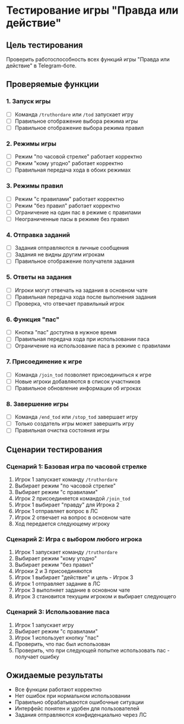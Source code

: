 # Тестирование игры "Правда или действие"

## Цель тестирования
Проверить работоспособность всех функций игры "Правда или действие" в Telegram-боте.

## Проверяемые функции

### 1. Запуск игры
- [ ] Команда `/truthordare` или `/tod` запускает игру
- [ ] Правильное отображение выбора режима игры
- [ ] Правильное отображение выбора режима правил

### 2. Режимы игры
- [ ] Режим "по часовой стрелке" работает корректно
- [ ] Режим "кому угодно" работает корректно
- [ ] Правильная передача хода в обоих режимах

### 3. Режимы правил
- [ ] Режим "с правилами" работает корректно
- [ ] Режим "без правил" работает корректно
- [ ] Ограничение на один пас в режиме с правилами
- [ ] Неограниченные пасы в режиме без правил

### 4. Отправка заданий
- [ ] Задания отправляются в личные сообщения
- [ ] Задания не видны другим игрокам
- [ ] Правильное отображение получателя задания

### 5. Ответы на задания
- [ ] Игроки могут отвечать на задания в основном чате
- [ ] Правильная передача хода после выполнения задания
- [ ] Проверка, что отвечает правильный игрок

### 6. Функция "пас"
- [ ] Кнопка "пас" доступна в нужное время
- [ ] Правильная передача хода при использовании паса
- [ ] Ограничение на использование паса в режиме с правилами

### 7. Присоединение к игре
- [ ] Команда `/join_tod` позволяет присоединиться к игре
- [ ] Новые игроки добавляются в список участников
- [ ] Правильное обновление информации об игроках

### 8. Завершение игры
- [ ] Команда `/end_tod` или `/stop_tod` завершает игру
- [ ] Только создатель игры может завершить игру
- [ ] Правильная очистка состояния игры

## Сценарии тестирования

### Сценарий 1: Базовая игра по часовой стрелке
1. Игрок 1 запускает команду `/truthordare`
2. Выбирает режим "по часовой стрелке"
3. Выбирает режим "с правилами"
4. Игрок 2 присоединяется командой `/join_tod`
5. Игрок 1 выбирает "правду" для Игрока 2
6. Игрок 1 отправляет вопрос в ЛС
7. Игрок 2 отвечает на вопрос в основном чате
8. Ход передается следующему игроку

### Сценарий 2: Игра с выбором любого игрока
1. Игрок 1 запускает команду `/truthordare`
2. Выбирает режим "кому угодно"
3. Выбирает режим "без правил"
4. Игроки 2 и 3 присоединяются
5. Игрок 1 выбирает "действие" и цель - Игрок 3
6. Игрок 1 отправляет задание в ЛС
7. Игрок 3 выполняет задание в основном чате
8. Игрок 3 становится текущим игроком и выбирает следующего

### Сценарий 3: Использование паса
1. Игрок 1 запускает игру
2. Выбирает режим "с правилами"
3. Игрок 1 использует кнопку "пас"
4. Проверить, что пас был использован
5. Проверить, что при следующей попытке использовать пас - получает ошибку

## Ожидаемые результаты
- Все функции работают корректно
- Нет ошибок при нормальном использовании
- Правильно обрабатываются ошибочные ситуации
- Интерфейс понятен и удобен для пользователей
- Задания отправляются конфиденциально через ЛС